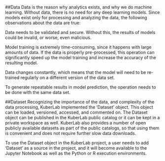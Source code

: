 ##Data
Data is the reason why analytics exists, and why we do machine learning. Without data, there is no need for any deep learning models. Since models exist only for processing and analyzing the data, the following observations about the data are true:

Data needs to be validated and secure. Without this, the results of models could be invalid, or worse, even malicious.

Model training is extremely time-consuming, since it happens with large amounts of data. If the data is properly pre-processed, this operation can significantly speed up the model training and increase the accuracy of the resulting model.

Data changes constantly, which means that the model will need to be re-trained regularly on a different version of the data set.

To generate repeatable results in model prediction, the operation needs to be done with the same data set.

##Dataset
Recognizing the importance of the data, and complexity of the data processing, KuberLab implemented the ‘Dataset’ object. This object can be loaded, versioned, accessed, and commented on. The Dataset object can be published in the KuberLab public catalog or it can be kept in a private workspace as well. KuberLab also provides a number of open publicly available datasets as part of the public catalogs, so that using them is convenient and does not require further slow data downloads.

To use the Dataset object in the KuberLab project, a user needs to add ‘Dataset’ as a source in the project, and it will become available to the Jupyter Notebook as well as the Python or R execution environments.



